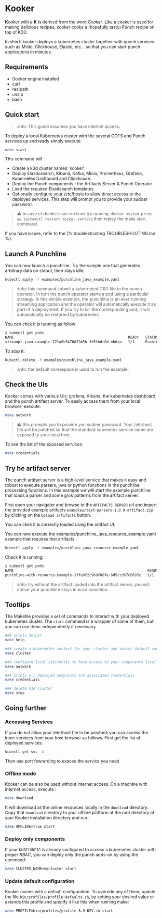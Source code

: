 # Kooker

**K**ooker with a **K** is derived from the word *Cooker*. 
Like a cooker is used for 
making delicious recipes, kooker cooks a (hopefully tasty) Punch recipe on top of K3D.

In short: kooker deploys a kubernetes cluster together with punch services such as Minio,
Clickhouse, Elastic, etc .. so that you can start punch applications in minutes.  

## Requirements

- Docker engine installed
- curl 
- realpath 
- unzip
- bash

## Quick start

> :info: This guide assumes you have internet access.

To deploy a local Kubernetes cluster with the several COTS and Punch services up and ready simply execute: 

```sh
make start
```

This command will : 

- Create a k3d cluster named 'kooker'
- Deploy Elasticsearch, Kibana, Kafka, Minio, Prometheus, Grafana, Kubernetes Dashboard and Clickhouse.
- Deploy the Punch components : the Artifacts Server & Punch Operator
- Load the required Elastisearch templates 
- Optionally configure your /etc/hosts to allow direct access to the deployed services. This step will prompt you to provide your sudoer password.

> :warning: In case of docker issue on linux try running: `docker system prune && systemctl restart docker.service` then replay the make start command.

If you have issues, refer to the {% troubleshooting TROUBLESHOOTING.md %}. 

## Launch A Punchline

You can now launch a punchline. Try the sample one that generates arbitrary data on stdout, then stays idle. 

```sh
kubectl apply -f examples/punchline_java_example.yaml
```

> :info: this command submit a kuberneted CRD file to the punch operator. In turn the punch operator starts a pod using a particular strategy. In this simple example, the punchline is an ever running streaming application and the operator will automatically execute it as part of a deployment. If you try to kill the corresponding pod, it will automatically be restarted by kubernetes. 

You can chek it is running as follow:
```sh
$ kubectl get pods
NAME                                                     READY   STATUS    RESTARTS   AGE
streampl-java-example-17fa0b3476d7945b-fd5fbdc8d-mhdzp   1/1     Running   0          7s
```

To stop it: 
```sh
kubectl delete -f examples/punchline_java_example.yaml
```

> :info: the default namespace is used to run the example. 

## Check the UIs

Kooker comes with various UIs: grafana, Kibana, the kubernetes dashboard, and the punch artifact server. 
To easily access them from your local browser; execute: 

```sh
make network
```

> :warning: this prompts you to provide you sudoer password. Your /etc/host file will be patched so that the standard kubenetes service name are exposed to your local host.  

To see the list of the exposed services:
```sh
make credentials
```

## Try he artifact server

The punch artifact server is a high-level service that makes it easy and robust to
execute parsers, java or python functions in the punchline processing functions.
In this example we will start the example punchline that loads a parser and some grok patterns
from the artifact server.

First open your navigator and browse to the `ARTIFACTS SERVER` url and import the provided example artifacts `examples/test-parsers-1.0.0-artifact.zip` by clicking on the `Upload artifacts` button.

You can chek it is correctly loaded using the artifact UI.

You can now execute the examples/punchline_java_resource_example.yaml example that requires that artifacts: 

```sh
kubectl apply -f examples/punchline_java_resource_example.yaml
```
Check it is running: 

```sh
$ kubectl get pods
NAME                                                              READY   STATUS    RESTARTS   AGE
punchline-with-resource-example-17fa0f2c968f88fe-6d5ccd67cb695z   1/1     Running   0          2m37s
```

> :info: try without the artifact loaded into the artifact server, you will notice your punchline stays in error condition.  

## Tooltips

The Makefile provides a set of commands to interact with your deployed kubernetes cluster. The `start` command is a wrapper of some of them, but you can use them independently if necessary. 

```sh
### prints helper 
make help

### create a kubernetes context for your cluster and switch default context to the newly created one
make cluster 

### configure local /etc/hosts to have access to your components locally (requires sudo)
make network 

### prints all deployed endpoints and associated credentials
make credentials

### delete k3d cluster
make stop
```

## Going further

### Accessing Services

If you do not allow your /etc/host file to be patched; you can
access the inner services from your host browser as follows. First get the list of deployed services:

```sh
kubectl get svc -A
```

Then use port fowrarding to expose the service you need. 

### Offline mode

Kooker can be also be used without internet access. 
On a machine with internet access, execute : 

```sh
make download 
```

It will download all the online resources locally in the `download` directory. Copy that `download` directory to your offline platform at the root directory of your Kooker installation directory and run : 

```sh
make OFFLINE=true start
```

### Deploy only components

If your `KUBECONFIG` is already configured to access a kubernetes cluster with proper *RBAC*, you can deploy only the punch adds-on by using the command:

```sh
make CLUSTER_NAME=mycluster start
```

### Update default configuration

Kooker comes with a default configuration.
To override any of them, update the file `bin/profiles/profile-defaults.sh`, by setting your desired value or extends this profile and specify it like this when running make: 

```sh
make PROFILE=bin/profiles/profile-8.0-DEV.sh start
```
